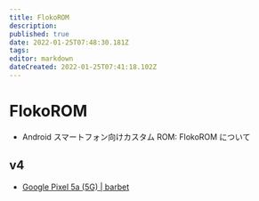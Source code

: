 ```yaml
---
title: FlokoROM
description: 
published: true
date: 2022-01-25T07:48:30.181Z
tags: 
editor: markdown
dateCreated: 2022-01-25T07:41:18.102Z
---
```


# FlokoROM
* Android スマートフォン向けカスタム ROM: FlokoROM について

## v4
* [Google Pixel 5a (5G) | barbet](/Floko/v4/barbet)
